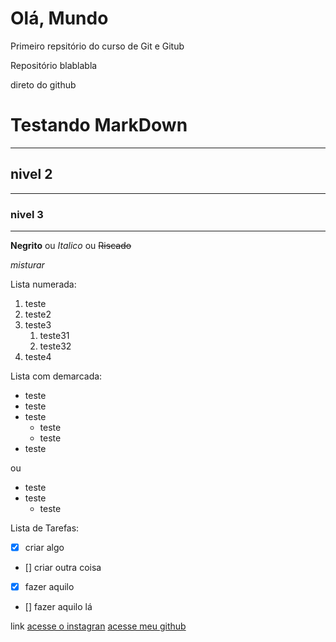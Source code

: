 # Olá, Mundo
 Primeiro repsitório do curso de Git e Gitub
 
 Repositório blablabla

 direto do github

 # Testando MarkDown
 ***
 ## nivel 2
---
 ### nivel 3
***
 **Negrito** ou _Italico_ ou ~~Riscado~~

_*misturar*_

Lista numerada:

1. teste
1. teste2
1. teste3
   1. teste31
   1. teste32
1. teste4

Lista com demarcada:

* teste
* teste
* teste
   * teste
   * teste
* teste

ou

- teste
- teste
   - teste

Lista de Tarefas:

- [x] criar algo
- [] criar outra coisa
- [x] fazer aquilo
- [] fazer aquilo lá

link
[acesse o instagran](https://www.instagram.com)
[acesse meu github](https://https://github.com/JosePCAmaral)